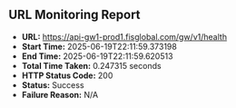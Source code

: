 ## URL Monitoring Report

- **URL:** https://api-gw1-prod1.fisglobal.com/gw/v1/health
- **Start Time:** 2025-06-19T22:11:59.373198
- **End Time:** 2025-06-19T22:11:59.620513
- **Total Time Taken:** 0.247315 seconds
- **HTTP Status Code:** 200
- **Status:** Success
- **Failure Reason:** N/A
